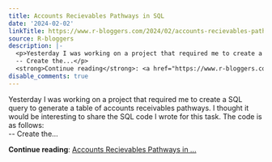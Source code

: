```yaml
---
title: Accounts Recievables Pathways in SQL
date: '2024-02-02'
linkTitle: https://www.r-bloggers.com/2024/02/accounts-recievables-pathways-in-sql/
source: R-bloggers
description: |-
  <p>Yesterday I was working on a project that required me to create a SQL query to generate a table of accounts receivables pathways. I thought it would be interesting to share the SQL code I wrote for this task. The code is as follows:<br />
  -- Create the...</p>
  <strong>Continue reading</strong>: <a href="https://www.r-bloggers.com/2024/02/accounts-recievables-pathways-in-sql/">Accounts Recievables Pathways in ...
disable_comments: true
---
```

<p>Yesterday I was working on a project that required me to create a SQL query to generate a table of accounts receivables pathways. I thought it would be interesting to share the SQL code I wrote for this task. The code is as follows:<br />
-- Create the...</p>
<strong>Continue reading</strong>: <a href="https://www.r-bloggers.com/2024/02/accounts-recievables-pathways-in-sql/">Accounts Recievables Pathways in ...